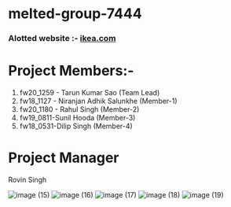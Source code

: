 # melted-group-7444

### Alotted website :- [ikea.com](https://www.ikea.com/)

# Project Members:- 
  1. fw20_1259 - Tarun Kumar Sao (Team Lead)
  2. fw18_1127 - Niranjan Adhik Salunkhe (Member-1)
  3. fw20_1180 - Rahul Singh (Member-2)
  4. fw19_0811-Sunil Hooda (Member-3)
  5. fw18_0531-Dilip Singh (Member-4)
  
# Project Manager
  Rovin Singh

![image (15)](https://user-images.githubusercontent.com/101391587/213976997-916b4d2d-1a9b-4173-8e95-c3e48725e890.png)
![image (16)](https://user-images.githubusercontent.com/101391587/213977005-d0ee9f09-419a-40b7-8b5e-6fef81facf5a.png)
![image (17)](https://user-images.githubusercontent.com/101391587/213977014-b0766f17-7de3-4c6b-a7f1-7399c3842ef1.png)
![image (18)](https://user-images.githubusercontent.com/101391587/213977027-3a202a17-f971-4436-a9ce-fb62e1638d83.png)
![image (19)](https://user-images.githubusercontent.com/101391587/213977032-15d7e229-9a23-4f59-878c-f06497e05b08.png)
